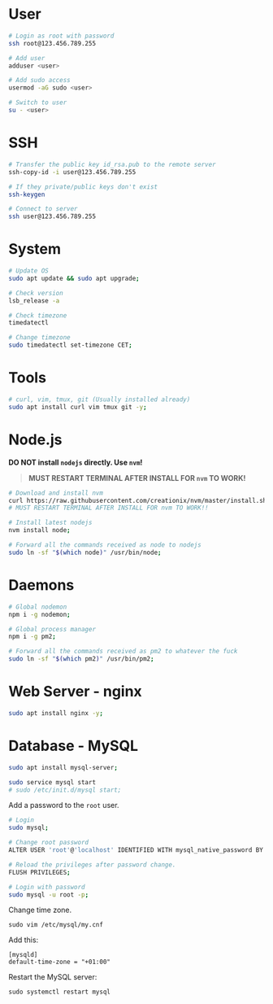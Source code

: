 # User

```bash
# Login as root with password
ssh root@123.456.789.255

# Add user
adduser <user>

# Add sudo access
usermod -aG sudo <user>

# Switch to user
su - <user>
```

# SSH

```bash
# Transfer the public key id_rsa.pub to the remote server
ssh-copy-id -i user@123.456.789.255

# If they private/public keys don't exist
ssh-keygen

# Connect to server
ssh user@123.456.789.255
```

# System

```bash
# Update OS
sudo apt update && sudo apt upgrade;

# Check version
lsb_release -a

# Check timezone
timedatectl

# Change timezone
sudo timedatectl set-timezone CET;
```

# Tools

```bash
# curl, vim, tmux, git (Usually installed already)
sudo apt install curl vim tmux git -y;
```

# Node.js

**DO NOT install `nodejs` directly. Use `nvm`!**

> **MUST RESTART TERMINAL AFTER INSTALL FOR `nvm` TO WORK!**

```bash
# Download and install nvm
curl https://raw.githubusercontent.com/creationix/nvm/master/install.sh | bash;
# MUST RESTART TERMINAL AFTER INSTALL FOR nvm TO WORK!!

# Install latest nodejs
nvm install node;

# Forward all the commands received as node to nodejs
sudo ln -sf "$(which node)" /usr/bin/node;
```

# Daemons

```bash
# Global nodemon
npm i -g nodemon;

# Global process manager
npm i -g pm2;

# Forward all the commands received as pm2 to whatever the fuck
sudo ln -sf "$(which pm2)" /usr/bin/pm2;
```

# Web Server - nginx

```bash
sudo apt install nginx -y;
```

# Database - MySQL

```bash
sudo apt install mysql-server;

sudo service mysql start
# sudo /etc/init.d/mysql start;
```

Add a password to the `root` user.

```bash
# Login
sudo mysql;

# Change root password
ALTER USER 'root'@'localhost' IDENTIFIED WITH mysql_native_password BY 'password';

# Reload the privileges after password change.
FLUSH PRIVILEGES;

# Login with password
sudo mysql -u root -p;
```

Change time zone.

```
sudo vim /etc/mysql/my.cnf
```

Add this:

```
[mysqld]
default-time-zone = "+01:00"
```

Restart the MySQL server:

```
sudo systemctl restart mysql
```
